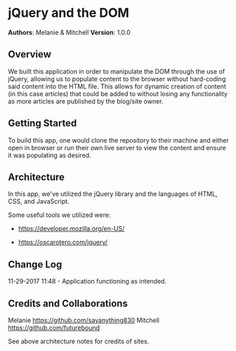 # jQuery and the DOM

**Authors**: Melanie & Mitchell
**Version**: 1.0.0

## Overview
We built this application in order to manipulate the DOM through the use of jQuery, allowing us to populate content to the browser without hard-coding said content into the HTML file. This allows for dynamic creation of content (in this case articles) that could be added to without losing any functionality as more articles are published by the blog/site owner.

## Getting Started
To build this app, one would clone the repository to their machine and either open in browser or run their own live server to view the content and ensure it was populating as desired. 

## Architecture
In this app, we've utilized the jQuery library and the languages of HTML, CSS, and JavaScript. 

Some useful tools we utilized were:

* https://developer.mozilla.org/en-US/

* https://oscarotero.com/jquery/

## Change Log
11-29-2017 11:48 - Application functioning as intended.

## Credits and Collaborations
Melanie https://github.com/sayanything830
Mitchell https://github.com/futurebound

See above architecture notes for credits of sites.